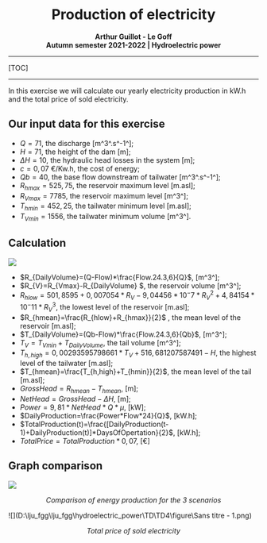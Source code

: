 # <center>Production of electricity</center>

<center><b>Arthur Guillot - Le Goff</b> </center> 

<center><b>Autumn semester 2021-2022 | Hydroelectric power</b> </center> 

------

[TOC]

------

<div style="page-break-after: always; break-after: page;"></div>

In this exercise we will calculate our yearly electricity production in kW.h and the total price of sold electricity. 

## Our input data for this exercise

- $Q=71$, the discharge [m^3^.s^-1^];
- $H=71$, the height of the dam [m];
- $\Delta H=10$, the hydraulic head losses in the system [m];
- $c=0,07$ €/Kw.h, the cost of energy;
- $Qb = 40$, the base flow downstream of tailwater [m^3^.s^-1^];
- $R_{hmax}=525,75$, the reservoir maximum level [m.asl];
- $R_{Vmax} = 7785$, the reservoir maximum level [m^3^];
- $T_{hmin}=452,25$, the tailwater minimum level [m.asl];
- $T_{Vmin}=1556$, the tailwater minimum volume [m^3^].

## Calculation

![](D:\lju_fgg\lju_fgg\hydroelectric_power\TD\TD4\figure\tab.png)

- $R_{DailyVolume}=(Q-Flow)*\frac{Flow.24.3,6}{Q}$, [m^3^];
- $R_{V}=R_{Vmax}-R_{DailyVolume} $, the reservoir volume [m^3^];
- $R_{hlow}=501,8595+0,007054*R_V-9,04456*10^-7*R_V^2+4,84154*10^-11*R_V^3$, the lowest level of the reservoir [m.asl];
- $R_{hmean}=\frac{R_{hlow}+R_{hmax}}{2}$ , the mean level of the reservoir [m.asl];
- $T_{DailyVolume}=(Qb-Flow)*\frac{Flow.24.3,6}{Qb}$, [m^3^];
- $T_V=T_{Vmin}+T_{DailyVolume}$, the tail volume [m^3^];
- $T_{h,high}=0,00293595798661*T_V+516,681207587491-H$, the highest level of the tailwater [m.asl];
- $T_{hmean}=\frac{T_{h,high}+T_{hmin}}{2}$, the mean level of the tail [m.asl];
- $GrossHead = R_{hmean}-T_{hmean}$, [m];
- $NetHead=GrossHead -\Delta H$, [m];
- $Power = 9,81*NetHead*Q*\mu$, [kW];
- $DailyProduction=\frac{Power*Flow*24}{Q}$, [kW.h];
- $TotalProduction(t)=\frac{[DailyProduction(t-1)+DailyProduction(t)]*DaysOfOpertation}{2}$, [kW.h];
- $TotalPrice = TotalProduction*0,07$, [€]

<div style="page-break-after: always; break-after: page;"></div>

## Graph comparison 

![](D:\lju_fgg\lju_fgg\hydroelectric_power\TD\TD4\figure\kWh.png)

<center><em>Comparison of energy production for the 3 scenarios </em></center>

![](D:\lju_fgg\lju_fgg\hydroelectric_power\TD\TD4\figure\Sans titre - 1.png)

<center><em>Total price of sold electricity </em></center>

